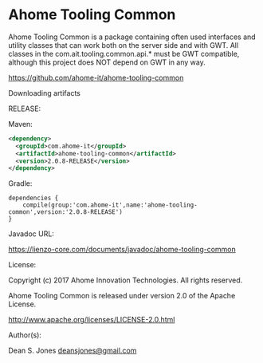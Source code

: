 Ahome Tooling Common
======

Ahome Tooling Common is a package containing often used interfaces and utility classes that can work both on the server side and with GWT. All classes in the com.ait.tooling.common.api.* must be GWT compatible, although this project does NOT depend on GWT in any way.

https://github.com/ahome-it/ahome-tooling-common

Downloading artifacts

RELEASE:

Maven:
```xml
<dependency>
  <groupId>com.ahome-it</groupId>
  <artifactId>ahome-tooling-common</artifactId>
  <version>2.0.8-RELEASE</version>
</dependency>
```
Gradle:
```
dependencies {
    compile(group:'com.ahome-it',name:'ahome-tooling-common',version:'2.0.8-RELEASE')
}
```
Javadoc URL:

https://lienzo-core.com/documents/javadoc/ahome-tooling-common

License:

Copyright (c) 2017 Ahome Innovation Technologies. All rights reserved.

Ahome Tooling Common is released under version 2.0 of the Apache License.

http://www.apache.org/licenses/LICENSE-2.0.html

Author(s):

Dean S. Jones
deansjones@gmail.com
